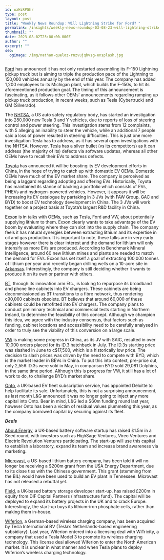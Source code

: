 ```yaml
---
id: oaHiRPGhr
type: post
layout: post
title: "Weekly News Roundup: Will Lightning Strike for Ford? "
permalink: /insights/weekly-news-roundup-03-08-23-will-lightning-strike-for-ford/
thumbnail: ""
date: 2023-08-02T23:00:00.000Z
author: ""
excerpt: ""
seo:
  ogimage: /img/nathan-queloz-rnzvujqbvsg-unsplash.jpg
---
```

[Ford](https://www.reuters.com/business/autos-transportation/ford-revs-up-electric-truck-output-testing-mainstream-ev-demand-2023-08-01/) has announced it has not only restarted assembling its F-150 Lightning pickup truck but is aiming to triple the production pace of the Lightning to 150,000 vehicles annually by the end of this year. The company has added 1,200 employees to its Michigan plant, which builds the F-150s, to hit its aforementioned production goal. The timing of this announcement is fascinating, as it follows other OEMs' announcements regarding ramping up pickup truck production, in recent weeks, such as Tesla (Cybertruck) and GM (Silverado).

The [NHTSA](https://www.reuters.com/business/autos-transportation/us-regulator-opens-probe-into-tesla-cars-over-loss-steering-control-2023-08-01/), a US auto safety regulatory body, has started an investigation into 280,000 new Tesla 3 and Y vehicles, due to reports of loss of steering control and power steering. This investigation stems from 12 complaints, with 5 alleging an inability to steer the vehicle, while an additional 7 people said a loss of power resulted in steering difficulties. This is just one more investigation Tesla has to address, as it has several open investigations with the NHTSA. However, Tesla has a silver bullet (vs its competitors) as it can address (the majority of its) defects via software updates, whereas all other OEMs have to recall their EVs to address defects. 

[Toyota](https://insideevs.com/news/679937/toyota-china-ev-development/) has announced it will be boosting its EV development efforts in China, in the hope of trying to catch up with domestic EV OEMs. Domestic OEMs have much of the EV market share. The company is perceived as being a laggard regarding adopting and offering EVs. Historically, Toyota has maintained its stance of backing a portfolio which consists of EVs, PHEVs and hydrogen-powered vehicles. However, it appears it will be increasing its EV catalogue by partaking in 3 JVs (with FAW Group, GAC and BYD) to boost EV technology development in China. The 3 JVs will work together on a project basis at Toyota’s largest R&D facility in China. 

[Exxon](https://www.bloomberg.com/news/articles/2023-07-31/exxon-in-talks-with-tesla-ford-volkswagen-on-supplying-lithium?sref=uFYGeRuc) is in talks with OEMs, such as Tesla, Ford and VW, about potentially supplying lithium to them. Exxon clearly wants to take advantage of the EV boom by evaluating where they can slot into the supply chain. The company feels it has natural synergies between extracting lithium and its expertise in oil and gas production. It is important to note, these talks are in very early stages however there is clear interest and the demand for lithium will only intensify as more EVs are produced. According to Benchmark Mineral Intelligence, around 60 new lithium mines and plants are needed to match the demand for EVs. Exxon has set itself a goal of extracting 100,000 tonnes of lithium per year and recently began drilling wells on a 10-acre site in [Arkansas](https://www.reuters.com/business/autos-transportation/exxon-mobil-talks-with-tesla-ford-supply-lithium-bloomberg-law-2023-07-31/). Interestingly, the company is still deciding whether it wants to produce it on its own or partner with others.

[BT](https://www.popsci.com/technology/bt-telecom-uk-ev-chargers/), through its innovation arm Etc., is looking to repurpose its broadband and phone line cabinets into EV chargers. These cabinets are being decommissioned as BT transitions to a fibre network, thus rendering c90,000 cabinets obsolete. BT believes that around 60,000 of these cabinets could be retrofitted into EV chargers. The company plans to conduct preliminary technical and commercial tests starting in Northern Ireland, to determine the feasibility of this concept. Although we champion this idea, we agree with the industry consensus, that factors such as funding, cabinet locations and accessibility need to be carefully analysed in order to truly see the viability of this conversion on a large scale.

[VW](https://insideevs.com/news/679913/volkswagen-id3-10k-orders-china/) is making some progress in China, as its JV with SAIC, resulted in over 10,000 orders placed for its ID.3 hatchback in July. The ID.3s starting price was slashed in June to c$17,500, which is a historically low price. The decision to slash prices was driven by the need to compete with BYD, which is the market leader in BEVs in China. To put this into context, pre-price cut, only 2,556 ID.3s were sold in May, in comparison BYD sold 29,081 Dolphins, in the same time period. Although this is progress for VW, it still has a lot of work to do, to challenge BYD’s market share.

[Onto](https://news.sky.com/story/ev-leasing-group-onto-up-for-sale-after-l-g-pulls-backing-12931879), a UK-based EV fleet subscription service, has appointed Deloitte to help facilitate its sale. Unfortunately, this is not a surprising announcement, as last month L&G announced it was no longer going to inject any more capital into Onto. Bear in mind, L&G led a $60m funding round last year, however Onto has been a victim of residual values plummeting this year, as the company borrowed capital by securing against its fleet.

***Deals***

[About:Energy](https://tech.eu/2023/06/08/uk-based-battery-software-start-up-aboutenergy-raises-ps15-million-to-establish-its-own-lab/?utm_source=fot.beehiiv.com&utm_medium=newsletter&utm_campaign=trucks-fot-xpeng-railvision-7-oem-ev-army), a UK-based battery software startup has raised £1.5m in a Seed round, with investors such as HighSage Ventures, Vireo Ventures and Electric Revolution Ventures participating. The start-up will use this capital to establish a laboratory, expand its team and increase brand awareness via marketing.

[Microvast](https://www.reuters.com/technology/us-cancels-talks-200-mln-microvast-battery-company-source-2023-05-22/), a US-based lithium battery company, has been told it will no longer be receiving a $200m grant from the USA Energy Department, due to its close ties with the Chinese government. This grant (stemming from the BIL) would have been used to build an EV plant in Tennessee. Microvast has not released a rebuttal yet.

[Field](https://sifted.eu/articles/energy-storage-field-200m-news), a UK-based battery storage developer start-up, has raised £200m in equity from DIF Capital Partners (infrastructure fund). The capital will be deployed to expand its battery projects in the UK and to crack Europe. Interestingly, the start-up buys its lithium-iron phosphate cells, rather than making them in-house.

[Wiferion](https://cleantechnica.com/2023/08/02/tesla-acquires-wireless-charging-firm-wiferion/), a German-based wireless charging company, has been acquired by Tesla International BV (Tesla’s Netherlands-based engineering subsidiary). Last year, Wiferion entered into a licensing deal with WiTricity, a company that used a Tesla Model 3 to promote its wireless charging technology. This license deal allowed Wiferion to enter the North American market. It is unclear in what manner and when Tesla plans to deploy Wiferion’s wireless charging technology.